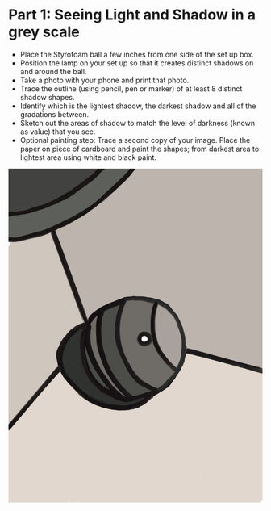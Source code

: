 # Part 1: Seeing Light and Shadow in a grey scale
- Place the Styrofoam ball a few inches from one side of the set up box.
- Position the lamp on your set up so that it creates distinct shadows on and around the ball.
- Take a photo with your phone and print that photo.
- Trace the outline (using pencil, pen or marker) of at least 8 distinct shadow shapes.
- Identify which is the lightest shadow, the darkest shadow and all of the gradations between.
- Sketch out the areas of shadow to match the level of darkness (known as value) that you see.
- Optional painting step: Trace a second copy of your image. Place the paper on piece of cardboard and paint the shapes; from darkest area to lightest area using white and black paint.

![grayscale_lighting](https://github.com/MasqueradeOfSilence/pixar-in-a-box/blob/main/lighting/piab_lighting_practice.png?raw=true)
